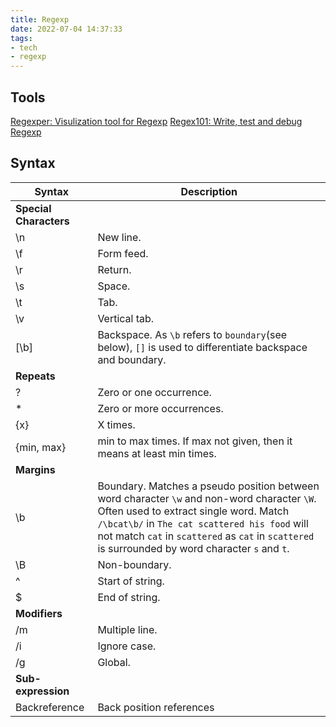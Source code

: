```yaml
---
title: Regexp
date: 2022-07-04 14:37:33
tags:
- tech
- regexp
---
```

## Tools
[Regexper: Visulization tool for Regexp](https://regexper.com/)
[Regex101: Write, test and debug Regexp](https://regex101.com/)

## Syntax
| Syntax | Description |
| ----------- | ----------- |
| **Special Characters** |
| \n | New line. |
| \f | Form feed. |
| \r | Return. |
| \s | Space. |
| \t | Tab. |
| \v | Vertical tab. |
| [\b] | Backspace. As `\b` refers to `boundary`(see below), `[]` is used to differentiate backspace and boundary. |
| **Repeats** |
| ? | Zero or one occurrence. |
| * | Zero or more occurrences. |
| {x} | X times. |
| {min, max} | min to max times. If max not given, then it means at least min times. |
| **Margins** |
| \b | Boundary. Matches a pseudo position between word character `\w` and non-word character `\W`. Often used to extract single word. Match `/\bcat\b/` in `The cat scattered his food` will not match `cat` in `scattered` as `cat` in `scattered` is surrounded by word character `s` and `t`. |
| \B | Non-boundary. |
| ^ | Start of string. |
| $ | End of string. |
| **Modifiers** |
| /m | Multiple line. |
| /i | Ignore case. |
| /g | Global. |
| **Sub-expression** |
| Backreference | Back position references 



